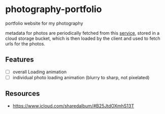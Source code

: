 # photography-portfolio

portfolio website for my photography

metadata for photos are periodically fetched from this [service](https://github.com/andrewyur/photography-fetcher#), stored in a cloud storage bucket, which is then loaded by the client and used to fetch urls for the photos.

## Features

- [ ] overall Loading animation
- [ ] individual photo loading animation (blurry to sharp, not pixelated)

## Resources

- <https://www.icloud.com/sharedalbum/#B25JtdOXmhS13T>

